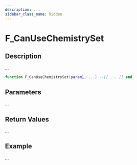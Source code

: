 ```yaml
---
description: ...
sidebar_class_name: hidden
---
```


# F_CanUseChemistrySet

## Description

...

```lua
function F_CanUseChemistrySet(param1, ...) --[[ ... ]] end
```

## Parameters

...

## Return Values

...

## Example

...

